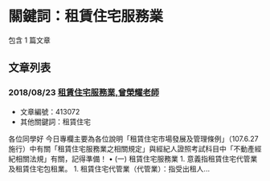 # 關鍵詞：租賃住宅服務業

包含 1 篇文章

## 文章列表

### 2018/08/23 [租賃住宅服務業,曾榮耀老師](../../articles/413072_%E7%A7%9F%E8%B3%83%E4%BD%8F%E5%AE%85%E6%9C%8D%E5%8B%99%E6%A5%AD%2C%E6%9B%BE%E6%A6%AE%E8%80%80%E8%80%81%E5%B8%AB.md)
- 文章編號：413072
- 其他關鍵詞：租賃住宅

各位同學好 今日專欄主要為各位說明「租賃住宅市場發展及管理條例」（107.6.27施行）中有關「租賃住宅服務業之相關規定」與經紀人證照考試科目中「不動產經紀相關法規」有關，記得準備！ • (一) 租賃住宅服務業 1. 意義指租賃住宅代管業及租賃住宅包租業。 1. 租賃住宅代管業（代管業）：指受出租人...
